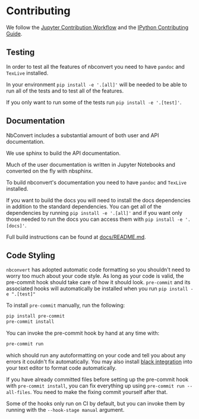 # Contributing

We follow the
[Jupyter Contribution Workflow](https://jupyter.readthedocs.io/en/latest/contributing/content-contributor.html)
and the [IPython Contributing Guide](https://github.com/ipython/ipython/blob/master/CONTRIBUTING.md).

## Testing

In order to test all the features of nbconvert you need to have `pandoc` and
`TexLive` installed.

In your environment `pip install -e '.[all]'` will be needed to be able to
run all of the tests and to test all of the features.

If you only want to run some of the tests run `pip install -e '.[test]'`.

## Documentation

NbConvert includes a substantial amount of both user and API documentation.

We use sphinx to build the API documentation.

Much of the user documentation is written in Jupyter Notebooks and converted on the fly with nbsphinx.

To build nbconvert's documentation you need to have `pandoc` and
`TexLive` installed.

If you want to build the docs you will need to install the docs dependencies in addition to
the standard dependencies. You can get all of the dependencies by running `pip install -e '.[all]'` and if you want only those needed to run the docs you can access them with `pip install -e '.[docs]'`.

Full build instructions can be found at [docs/README.md](docs/README.md).

## Code Styling

`nbconvert` has adopted automatic code formatting so you shouldn't
need to worry too much about your code style.
As long as your code is valid,
the pre-commit hook should take care of how it should look.
`pre-commit` and its associated hooks will automatically be installed when
you run `pip install -e ".[test]"`

To install `pre-commit` manually, run the following:

```bash
pip install pre-commit
pre-commit install
```

You can invoke the pre-commit hook by hand at any time with:

```bash
pre-commit run
```

which should run any autoformatting on your code
and tell you about any errors it couldn't fix automatically.
You may also install [black integration](https://github.com/psf/black#editor-integration)
into your text editor to format code automatically.

If you have already committed files before setting up the pre-commit
hook with `pre-commit install`, you can fix everything up using
`pre-commit run --all-files`. You need to make the fixing commit
yourself after that.

Some of the hooks only run on CI by default, but you can invoke them by
running with the `--hook-stage manual` argument.
